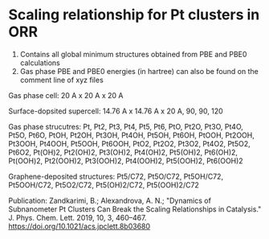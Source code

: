 # Scaling relationship for Pt clusters in ORR

1. Contains all global minimum structures obtained from PBE and PBE0 calculations
2. Gas phase PBE and PBE0 energies (in hartree) can also be found on the comment line of xyz files

Gas phase cell: 20 A x 20 A x 20 A

Surface-dopsited supercell: 14.76 A x 14.76 A x 20 A, 90, 90, 120

Gas phase strucutres:
Pt, Pt2, Pt3, Pt4, Pt5, Pt6,
PtO, Pt2O, Pt3O, Pt4O, Pt5O, Pt6O,
PtOH, Pt2OH, Pt3OH, Pt4OH, Pt5OH, Pt6OH,
PtOOH, Pt2OOH, Pt3OOH, Pt4OOH, Pt5OOH, Pt6OOH,
PtO2, Pt2O2, Pt3O2, Pt4O2, Pt5O2, Pt6O2, 
Pt(OH)2, Pt2(OH)2, Pt3(OH)2, Pt4(OH)2, Pt5(OH)2, Pt6(OH)2,
Pt(OOH)2, Pt2(OOH)2, Pt3(OOH)2, Pt4(OOH)2, Pt5(OOH)2, Pt6(OOH)2

Graphene-deposited structures:
Pt5/C72, Pt5O/C72, Pt5OH/C72, Pt5OOH/C72, Pt5O2/C72, Pt5(OH)2/C72, Pt5(OOH)2/C72

Publication: Zandkarimi, B.; Alexandrova, A. N.; "Dynamics of Subnanometer Pt Clusters Can Break the Scaling Relationships in Catalysis." J. Phys. Chem. Lett. 2019, 10, 3, 460–467. https://doi.org/10.1021/acs.jpclett.8b03680
